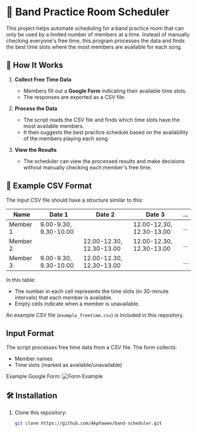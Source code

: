 # 🎸 Band Practice Room Scheduler

This project helps automate scheduling for a band practice room that can only be used by a limited number of members at a time. Instead of manually checking everyone's free time, this program processes the data and finds the best time slots where the most members are available for each song.

## 📌 How It Works
1. **Collect Free Time Data**  
   - Members fill out a **Google Form** indicating their available time slots.  
   - The responses are exported as a CSV file.  

2. **Process the Data**  
   - The script reads the CSV file and finds which time slots have the most available members.  
   - It then suggests the best practice schedule based on the availability of the members playing each song.  

3. **View the Results**  
   - The scheduler can view the processed results and make decisions without manually checking each member's free time.

## 📄 Example CSV Format
The input CSV file should have a structure similar to this:

| Name       | Date 1                  | Date 2                  | Date 3                  | ... |
|------------|-------------------------|-------------------------|-------------------------|-----|
| Member 1   | 9.00-9.30, 9.30-10.00    |                         | 12.00-12.30, 12.30-13.00| ... |
| Member 2   |                         | 12.00-12.30, 12.30-13.00| 12.00-12.30, 12.30-13.00| ... |
| Member 3   | 9.00-9.30, 9.30-10.00    | 12.00-12.30, 12.30-13.00|                         | ... |

In this table:
- The number in each cell represents the time slots (in 30-minute intervals) that each member is available.
- Empty cells indicate when a member is unavailable.

An example CSV file (`example_freetime.csv`) is included in this repository.

## Input Format
The script processes free time data from a CSV file. The form collects:
- Member names
- Time slots (marked as available/unavailable)
  
Example Google Form:
![Form Example](https://)


## 🛠️ Installation
1. Clone this repository:
   ```sh
   git clone https://github.com/Akphawee/band-scheduler.git
